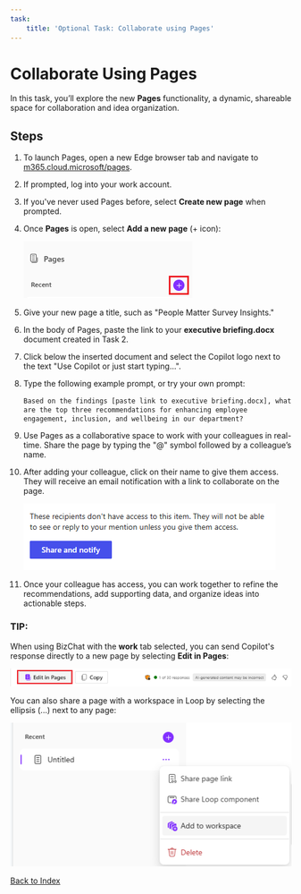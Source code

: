 ```yaml
---
task:
    title: 'Optional Task: Collaborate using Pages'
---
```


# Collaborate Using Pages

In this task, you’ll explore the new **Pages** functionality, a dynamic, shareable space for collaboration and idea organization.

## Steps

1. To launch Pages, open a new Edge browser tab and navigate to <a href="https://m365.cloud.microsoft/pages/" target="_blank">m365.cloud.microsoft/pages</a>.

1. If prompted, log into your work account.

1. If you've never used Pages before, select **Create new page** when prompted. 

1. Once **Pages** is open, select **Add a new page** (+ icon):

    ![Screenshot showing add new page.](../Media/add-new-page.png)

1. Give your new page a title, such as "People Matter Survey Insights."

1. In the body of Pages, paste the link to your **executive briefing.docx** document created in Task 2.

1. Click below the inserted document and select the Copilot logo next to the text "Use Copilot or just start typing...".

1. Type the following example prompt, or try your own prompt:

    ```text
    Based on the findings [paste link to executive briefing.docx], what are the top three recommendations for enhancing employee engagement, inclusion, and wellbeing in our department?
    ```

1. Use Pages as a collaborative space to work with your colleagues in real-time. Share the page by typing the "@" symbol followed by a colleague’s name.

1. After adding your colleague, click on their name to give them access. They will receive an email notification with a link to collaborate on the page.

    ![Screenshot showing share and notify in pages.](../Media/share.png)

1. Once your colleague has access, you can work together to refine the recommendations, add supporting data, and organize ideas into actionable steps.

### **TIP**:
 When using BizChat with the **work** tab selected, you can send Copilot's response directly to a new page by selecting **Edit in Pages**:

![Screenshot showing edit in pages within bizchat.](../Media/edit-in-pages.png)

You can also share a page with a workspace in Loop by selecting the ellipsis (...) next to any page:

![Screenshot showing add to workspace.](../Media/add-to-workspace.png)

[Back to Index](https://microsoftlearning.github.io/Microsoft-365-Copilot-Immersion-Experience/)
